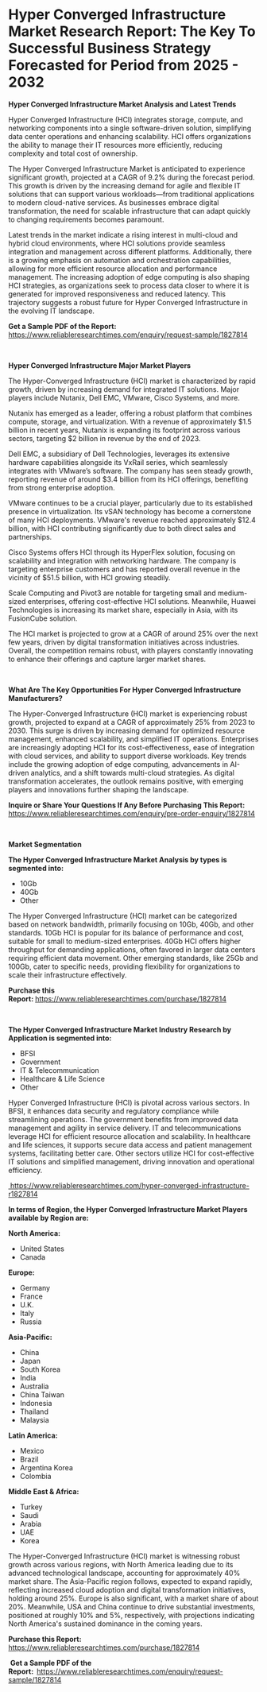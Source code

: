 <p><h1>Hyper Converged Infrastructure Market Research Report: The Key To Successful Business Strategy Forecasted for Period from 2025 - 2032</h1></p><p><strong>Hyper Converged Infrastructure Market Analysis and Latest Trends</strong></p>
<p><p>Hyper Converged Infrastructure (HCI) integrates storage, compute, and networking components into a single software-driven solution, simplifying data center operations and enhancing scalability. HCI offers organizations the ability to manage their IT resources more efficiently, reducing complexity and total cost of ownership.</p><p>The Hyper Converged Infrastructure Market is anticipated to experience significant growth, projected at a CAGR of 9.2% during the forecast period. This growth is driven by the increasing demand for agile and flexible IT solutions that can support various workloads—from traditional applications to modern cloud-native services. As businesses embrace digital transformation, the need for scalable infrastructure that can adapt quickly to changing requirements becomes paramount.</p><p>Latest trends in the market indicate a rising interest in multi-cloud and hybrid cloud environments, where HCI solutions provide seamless integration and management across different platforms. Additionally, there is a growing emphasis on automation and orchestration capabilities, allowing for more efficient resource allocation and performance management. The increasing adoption of edge computing is also shaping HCI strategies, as organizations seek to process data closer to where it is generated for improved responsiveness and reduced latency. This trajectory suggests a robust future for Hyper Converged Infrastructure in the evolving IT landscape.</p></p>
<p><strong>Get a Sample PDF of the Report:&nbsp;</strong> <a href="https://www.reliableresearchtimes.com/enquiry/request-sample/1827814?utm_campaign=3386&utm_medium=2&utm_source=Github&utm_content=ia&utm_term=17042025&utm_id=hyper-converged-infrastructure">https://www.reliableresearchtimes.com/enquiry/request-sample/1827814</a></p>
<p>&nbsp;</p>
<p><strong>Hyper Converged Infrastructure Major Market Players</strong></p>
<p><p>The Hyper-Converged Infrastructure (HCI) market is characterized by rapid growth, driven by increasing demand for integrated IT solutions. Major players include Nutanix, Dell EMC, VMware, Cisco Systems, and more.</p><p>Nutanix has emerged as a leader, offering a robust platform that combines compute, storage, and virtualization. With a revenue of approximately $1.5 billion in recent years, Nutanix is expanding its footprint across various sectors, targeting $2 billion in revenue by the end of 2023.</p><p>Dell EMC, a subsidiary of Dell Technologies, leverages its extensive hardware capabilities alongside its VxRail series, which seamlessly integrates with VMware’s software. The company has seen steady growth, reporting revenue of around $3.4 billion from its HCI offerings, benefiting from strong enterprise adoption.</p><p>VMware continues to be a crucial player, particularly due to its established presence in virtualization. Its vSAN technology has become a cornerstone of many HCI deployments. VMware's revenue reached approximately $12.4 billion, with HCI contributing significantly due to both direct sales and partnerships.</p><p>Cisco Systems offers HCI through its HyperFlex solution, focusing on scalability and integration with networking hardware. The company is targeting enterprise customers and has reported overall revenue in the vicinity of $51.5 billion, with HCI growing steadily.</p><p>Scale Computing and Pivot3 are notable for targeting small and medium-sized enterprises, offering cost-effective HCI solutions. Meanwhile, Huawei Technologies is increasing its market share, especially in Asia, with its FusionCube solution.</p><p>The HCI market is projected to grow at a CAGR of around 25% over the next few years, driven by digital transformation initiatives across industries. Overall, the competition remains robust, with players constantly innovating to enhance their offerings and capture larger market shares.</p></p>
<p>&nbsp;</p>
<p><strong>What Are The Key Opportunities For Hyper Converged Infrastructure Manufacturers?</strong></p>
<p><p>The Hyper-Converged Infrastructure (HCI) market is experiencing robust growth, projected to expand at a CAGR of approximately 25% from 2023 to 2030. This surge is driven by increasing demand for optimized resource management, enhanced scalability, and simplified IT operations. Enterprises are increasingly adopting HCI for its cost-effectiveness, ease of integration with cloud services, and ability to support diverse workloads. Key trends include the growing adoption of edge computing, advancements in AI-driven analytics, and a shift towards multi-cloud strategies. As digital transformation accelerates, the outlook remains positive, with emerging players and innovations further shaping the landscape.</p></p>
<p><strong>Inquire or Share Your Questions If Any Before Purchasing This Report:</strong> <a href="https://www.reliableresearchtimes.com/enquiry/pre-order-enquiry/1827814?utm_campaign=3386&utm_medium=2&utm_source=Github&utm_content=ia&utm_term=17042025&utm_id=hyper-converged-infrastructure">https://www.reliableresearchtimes.com/enquiry/pre-order-enquiry/1827814</a></p>
<p>&nbsp;</p>
<p><strong>Market Segmentation</strong></p>
<p><strong>The Hyper Converged Infrastructure Market Analysis by types is segmented into:</strong></p>
<p><ul><li>10Gb</li><li>40Gb</li><li>Other</li></ul></p>
<p><p>The Hyper Converged Infrastructure (HCI) market can be categorized based on network bandwidth, primarily focusing on 10Gb, 40Gb, and other standards. 10Gb HCI is popular for its balance of performance and cost, suitable for small to medium-sized enterprises. 40Gb HCI offers higher throughput for demanding applications, often favored in larger data centers requiring efficient data movement. Other emerging standards, like 25Gb and 100Gb, cater to specific needs, providing flexibility for organizations to scale their infrastructure effectively.</p></p>
<p><strong>Purchase this Report:&nbsp;</strong><a href="https://www.reliableresearchtimes.com/purchase/1827814?utm_campaign=3386&utm_medium=2&utm_source=Github&utm_content=ia&utm_term=17042025&utm_id=hyper-converged-infrastructure">https://www.reliableresearchtimes.com/purchase/1827814</a></p>
<p>&nbsp;</p>
<p><strong>The Hyper Converged Infrastructure Market Industry Research by Application is segmented into:</strong></p>
<p><ul><li>BFSI</li><li>Government</li><li>IT & Telecommunication</li><li>Healthcare & Life Science</li><li>Other</li></ul></p>
<p><p>Hyper Converged Infrastructure (HCI) is pivotal across various sectors. In BFSI, it enhances data security and regulatory compliance while streamlining operations. The government benefits from improved data management and agility in service delivery. IT and telecommunications leverage HCI for efficient resource allocation and scalability. In healthcare and life sciences, it supports secure data access and patient management systems, facilitating better care. Other sectors utilize HCI for cost-effective IT solutions and simplified management, driving innovation and operational efficiency.</p></p>
<p><a href="https://www.reliableresearchtimes.com/hyper-converged-infrastructure-r1827814?utm_campaign=3386&utm_medium=2&utm_source=Github&utm_content=ia&utm_term=17042025&utm_id=hyper-converged-infrastructure">&nbsp;https://www.reliableresearchtimes.com/hyper-converged-infrastructure-r1827814</a></p>
<p><strong>In terms of Region, the Hyper Converged Infrastructure Market Players available by Region are:</strong></p>
<p>
    <p> <strong> North America: </strong>
        <ul>
            <li>United States</li>
            <li>Canada</li>
        </ul>
        </p> 
    <p> <strong> Europe: </strong>
        <ul>
            <li>Germany</li>
            <li>France</li>
            <li>U.K.</li>
            <li>Italy</li>
            <li>Russia</li>
        </ul>
        </p> 
    <p> <strong> Asia-Pacific: </strong>
        <ul>
            <li>China</li>
            <li>Japan</li>
            <li>South Korea</li>
            <li>India</li>
            <li>Australia</li>
            <li>China Taiwan</li>
            <li>Indonesia</li>
            <li>Thailand</li>
            <li>Malaysia</li>
        </ul>
        </p> 
    <p> <strong> Latin America: </strong>
        <ul>
            <li>Mexico</li>
            <li>Brazil</li>
            <li>Argentina Korea</li>
            <li>Colombia</li>
        </ul>
        </p> 
    <p> <strong> Middle East & Africa: </strong>
        <ul>
            <li>Turkey</li>
            <li>Saudi</li>
            <li>Arabia</li>
            <li>UAE</li>
            <li>Korea</li>
        </ul>
    </p>
    </p>
<p><p>The Hyper-Converged Infrastructure (HCI) market is witnessing robust growth across various regions, with North America leading due to its advanced technological landscape, accounting for approximately 40% market share. The Asia-Pacific region follows, expected to expand rapidly, reflecting increased cloud adoption and digital transformation initiatives, holding around 25%. Europe is also significant, with a market share of about 20%. Meanwhile, USA and China continue to drive substantial investments, positioned at roughly 10% and 5%, respectively, with projections indicating North America's sustained dominance in the coming years.</p></p>
<p><strong>Purchase this Report: </strong><a href="https://www.reliableresearchtimes.com/purchase/1827814?utm_campaign=3386&utm_medium=2&utm_source=Github&utm_content=ia&utm_term=17042025&utm_id=hyper-converged-infrastructure">https://www.reliableresearchtimes.com/purchase/1827814</a></p>
<p>&nbsp;<strong>Get a Sample PDF of the Report:&nbsp;&nbsp;</strong><a href="https://www.reliableresearchtimes.com/enquiry/request-sample/1827814?utm_campaign=3386&utm_medium=2&utm_source=Github&utm_content=ia&utm_term=17042025&utm_id=hyper-converged-infrastructure">https://www.reliableresearchtimes.com/enquiry/request-sample/1827814</a></p>
<p><strong></strong></p>
<p><p></p><p></p><p></p></p>